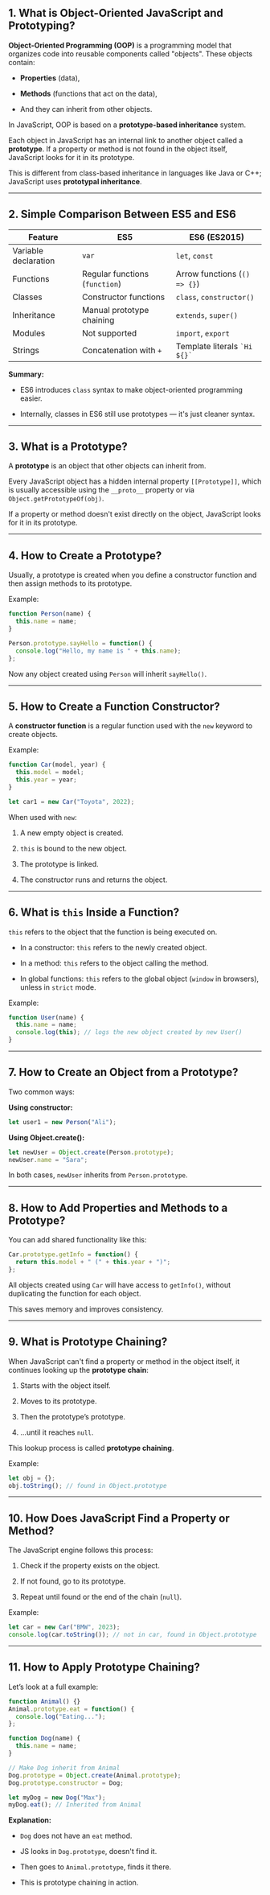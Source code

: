 ## 1. What is Object-Oriented JavaScript and Prototyping?

**Object-Oriented Programming (OOP)** is a programming model that organizes code into reusable components called "objects". These objects contain:

- **Properties** (data),
    
- **Methods** (functions that act on the data),
    
- And they can inherit from other objects.
    

In JavaScript, OOP is based on a **prototype-based inheritance** system.

Each object in JavaScript has an internal link to another object called a **prototype**. If a property or method is not found in the object itself, JavaScript looks for it in its prototype.

This is different from class-based inheritance in languages like Java or C++; JavaScript uses **prototypal inheritance**.

---

## 2. Simple Comparison Between ES5 and ES6

|Feature|ES5|ES6 (ES2015)|
|---|---|---|
|Variable declaration|`var`|`let`, `const`|
|Functions|Regular functions (`function`)|Arrow functions (`() => {}`)|
|Classes|Constructor functions|`class`, `constructor()`|
|Inheritance|Manual prototype chaining|`extends`, `super()`|
|Modules|Not supported|`import`, `export`|
|Strings|Concatenation with `+`|Template literals `` `Hi ${}` ``|

**Summary:**

- ES6 introduces `class` syntax to make object-oriented programming easier.
    
- Internally, classes in ES6 still use prototypes — it's just cleaner syntax.
    

---

## 3. What is a Prototype?

A **prototype** is an object that other objects can inherit from.

Every JavaScript object has a hidden internal property `[[Prototype]]`, which is usually accessible using the `__proto__` property or via `Object.getPrototypeOf(obj)`.

If a property or method doesn't exist directly on the object, JavaScript looks for it in its prototype.

---

## 4. How to Create a Prototype?

Usually, a prototype is created when you define a constructor function and then assign methods to its prototype.

Example:

```javascript
function Person(name) {
  this.name = name;
}

Person.prototype.sayHello = function() {
  console.log("Hello, my name is " + this.name);
};
```

Now any object created using `Person` will inherit `sayHello()`.

---

## 5. How to Create a Function Constructor?

A **constructor function** is a regular function used with the `new` keyword to create objects.

Example:

```javascript
function Car(model, year) {
  this.model = model;
  this.year = year;
}

let car1 = new Car("Toyota", 2022);
```

When used with `new`:

1. A new empty object is created.
    
2. `this` is bound to the new object.
    
3. The prototype is linked.
    
4. The constructor runs and returns the object.
    

---

## 6. What is `this` Inside a Function?

`this` refers to the object that the function is being executed on.

- In a constructor: `this` refers to the newly created object.
    
- In a method: `this` refers to the object calling the method.
    
- In global functions: `this` refers to the global object (`window` in browsers), unless in `strict` mode.
    

Example:

```javascript
function User(name) {
  this.name = name;
  console.log(this); // logs the new object created by new User()
}
```

---

## 7. How to Create an Object from a Prototype?

Two common ways:

**Using constructor:**

```javascript
let user1 = new Person("Ali");
```

**Using Object.create():**

```javascript
let newUser = Object.create(Person.prototype);
newUser.name = "Sara";
```

In both cases, `newUser` inherits from `Person.prototype`.

---

## 8. How to Add Properties and Methods to a Prototype?

You can add shared functionality like this:

```javascript
Car.prototype.getInfo = function() {
  return this.model + " (" + this.year + ")";
};
```

All objects created using `Car` will have access to `getInfo()`, without duplicating the function for each object.

This saves memory and improves consistency.

---

## 9. What is Prototype Chaining?

When JavaScript can't find a property or method in the object itself, it continues looking up the **prototype chain**:

1. Starts with the object itself.
    
2. Moves to its prototype.
    
3. Then the prototype’s prototype.
    
4. ...until it reaches `null`.
    

This lookup process is called **prototype chaining**.

Example:

```javascript
let obj = {};
obj.toString(); // found in Object.prototype
```

---

## 10. How Does JavaScript Find a Property or Method?

The JavaScript engine follows this process:

1. Check if the property exists on the object.
    
2. If not found, go to its prototype.
    
3. Repeat until found or the end of the chain (`null`).
    

Example:

```javascript
let car = new Car("BMW", 2023);
console.log(car.toString()); // not in car, found in Object.prototype
```

---

## 11. How to Apply Prototype Chaining?

Let’s look at a full example:

```javascript
function Animal() {}
Animal.prototype.eat = function() {
  console.log("Eating...");
};

function Dog(name) {
  this.name = name;
}

// Make Dog inherit from Animal
Dog.prototype = Object.create(Animal.prototype);
Dog.prototype.constructor = Dog;

let myDog = new Dog("Max");
myDog.eat(); // Inherited from Animal
```

**Explanation:**

- `Dog` does not have an `eat` method.
    
- JS looks in `Dog.prototype`, doesn't find it.
    
- Then goes to `Animal.prototype`, finds it there.
    
- This is prototype chaining in action.
